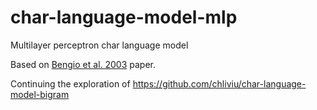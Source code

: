 # char-language-model-mlp
Multilayer perceptron char language model

Based on [Bengio et al. 2003](https://www.jmlr.org/papers/volume3/bengio03a/bengio03a.pdf) paper.

Continuing the exploration of https://github.com/chliviu/char-language-model-bigram
